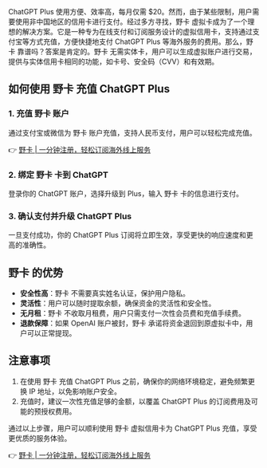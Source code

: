 ChatGPT Plus 使用方便、效率高，每月仅需 $20。然而，由于某些限制，用户需要使用非中国地区的信用卡进行支付。经过多方寻找，野卡 虚拟卡成为了一个理想的解决方案。它是一种专为在线支付和订阅服务设计的虚拟信用卡，支持通过支付宝等方式充值，方便快捷地支付 ChatGPT Plus 等海外服务的费用。那么，野卡 靠谱吗？答案是肯定的。野卡 无需实体卡，用户可以生成虚拟账户进行交易，提供与实体信用卡相同的功能，如卡号、安全码（CVV）和有效期。

## 如何使用 野卡 充值 ChatGPT Plus

### 1. 充值 野卡 账户

通过支付宝或微信为 野卡 账户充值，支持人民币支付，用户可以轻松完成充值。

👉 [野卡 | 一分钟注册，轻松订阅海外线上服务](https://bit.ly/bewildcard)

### 2. 绑定 野卡 卡到 ChatGPT

登录你的 ChatGPT 账户，选择升级到 Plus，输入 野卡 卡的信息进行支付。

### 3. 确认支付并升级 ChatGPT Plus

一旦支付成功，你的 ChatGPT Plus 订阅将立即生效，享受更快的响应速度和更高的准确性。

## 野卡 的优势

- **安全性高**：野卡 不需要真实姓名认证，保护用户隐私。
- **灵活性**：用户可以随时提取余额，确保资金的灵活性和安全性。
- **无月租**：野卡 不收取月租费，用户只需支付一次性会员费和充值手续费。
- **退款保障**：如果 OpenAI 账户被封，野卡 承诺将资金退回到原虚拟卡中，用户可以正常提现。

## 注意事项

1. 在使用 野卡 充值 ChatGPT Plus 之前，确保你的网络环境稳定，避免频繁更换 IP 地址，以免影响账户安全。
2. 充值时，建议一次性充值足够的金额，以覆盖 ChatGPT Plus 的订阅费用及可能的预授权费用。

通过以上步骤，用户可以顺利使用 野卡 虚拟信用卡为 ChatGPT Plus 充值，享受更优质的服务体验。

👉 [野卡 | 一分钟注册，轻松订阅海外线上服务](https://bit.ly/bewildcard)